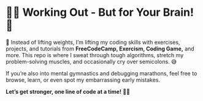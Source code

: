 # 🏋️‍♂️ Working Out - But for Your Brain! 🧠

💪 Instead of lifting weights, I’m lifting my coding skills with exercises, projects, and tutorials from **FreeCodeCamp, Exercism, Coding Game,** and more. This repo is where I sweat through tough algorithms, stretch my problem-solving muscles, and occasionally cry over semicolons. 😅

If you’re also into mental gymnastics and debugging marathons, feel free to browse, learn, or even spot my embarrassing early mistakes.

**Let’s get stronger, one line of code at a time!** 🚀🔥
